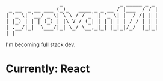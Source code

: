 <pre>
                 _                  _ _____ _ _ 
 _ __  _ __ ___ (_)_   ____ _ _ __ / |___  / / |
| '_ \| '__/ _ \| \ \ / / _` | '_ \| |  / /| | |
| |_) | | | (_) | |\ V / (_| | | | | | / / | | |
| .__/|_|  \___/|_| \_/ \__,_|_| |_|_|/_/  |_|_|
|_|                                             
</pre>
I'm becoming full stack dev.
# Currently: React
